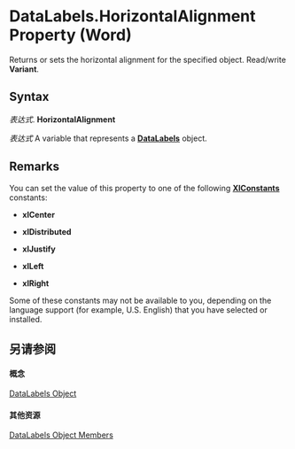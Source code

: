 
# DataLabels.HorizontalAlignment Property (Word)

Returns or sets the horizontal alignment for the specified object. Read/write  **Variant**.


## Syntax

 _表达式_. **HorizontalAlignment**

 _表达式_ A variable that represents a **[DataLabels](a7676f18-b1f2-1e11-9489-863cb85c1669.md)** object.


## Remarks

You can set the value of this property to one of the following  **[XlConstants](90d5b59c-8fa6-171c-4f77-01536bc9a1d3.md)** constants:


-  **xlCenter**
    
-  **xlDistributed**
    
-  **xlJustify**
    
-  **xlLeft**
    
-  **xlRight**
    


Some of these constants may not be available to you, depending on the language support (for example, U.S. English) that you have selected or installed.


## 另请参阅


#### 概念


[DataLabels Object](a7676f18-b1f2-1e11-9489-863cb85c1669.md)
#### 其他资源


[DataLabels Object Members](http://msdn.microsoft.com/library/4b219908-2cdc-1c13-d243-b3a7c47c9987%28Office.15%29.aspx)